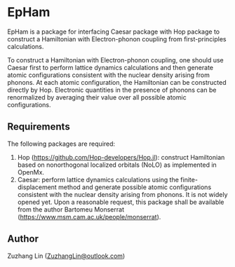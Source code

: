 # EpHam
EpHam is a package for interfacing Caesar package with Hop package to construct a Hamiltonian with Electron-phonon coupling from first-principles calculations.

To construct a Hamiltonian with Electron-phonon coupling, one should use Caesar first to perform lattice dynamics calculations and then generate atomic configurations consistent with the nuclear density arising from phonons. At each atomic configuration, the Hamiltonian can be constructed directly by Hop. Electronic quantities in the presence of phonons can be renormalized by averaging their value over all possible atomic configurations.



## Requirements

The following packages are required:

1. Hop (https://github.com/Hop-developers/Hop.jl): construct Hamiltonian based on nonorthogonal localized orbitals (NoLO) as implemented in OpenMx.
2. Caesar: perform lattice dynamics calculations using the finite-displacement method and generate possible atomic configurations consistent with the nuclear density arising from phonons.  It is not widely opened yet. Upon a reasonable request, this package shall be available from the author Bartomeu Monserrat (<https://www.msm.cam.ac.uk/people/monserrat>). 

## Author

Zuzhang Lin (ZuzhangLin@outlook.com)
